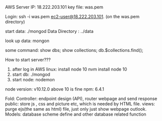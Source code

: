 

AWS Server IP: 18.222.203.101
key file: was.pem

Login: ssh -i was.pem ec2-user@18.222.203.101. (on the was.pem directory)

start data: ./mongod
Data Directory :  ../data

look up data: mongon

some command: show dbs;  show collections; db.$collections.find();

How to start server???
1. after log in AWS linux: install node 10
nvm install node 10
2. start db: ./mongod
3. start node: nodemon



node version: v10.12.0 above 10 is fine
npm: 6.4.1

Fold:
Controller: endpoint design (API), router webpage and send response
public: store js , css and picture etc, which is needed by HTML file.
views:  purge ejs(the same as html) file, just only just show webpage outlook.
Models: database scheme define and other database related function

 
 
